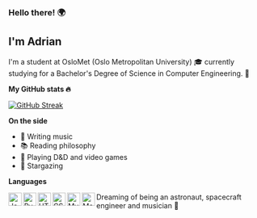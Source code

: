 ### Hello there! :earth_africa:

I'm Adrian
----------
I'm a student at OsloMet (Oslo Metropolitan University) :mortar_board:
currently studying for a Bachelor's Degree of Science in Computer Engineering. :floppy_disk:

**My GitHub stats 🔥**

[![GitHub Streak](http://github-readme-streak-stats.herokuapp.com?user=ATS-Hackerman&theme=dark&hide_border=true&fire=a66bff&ring=a66bff&currStreakLabel=a66bff&background=0d1117)](https://github.com/DenverCoder1/github-readme-streak-stats)

**On the side**
- 🎸 Writing music
- 📚 Reading philosophy
- 🐉 Playing D&D and video games
- 🌌 Stargazing

**Languages**

<img align="left" alt="Java" width="26px" src="https://img.icons8.com/color/48/000000/java-coffee-cup-logo.png" />
<img align="left" alt="Pyhton" width="26px" src="https://img.icons8.com/color/48/000000/python.png" />
<img align="left" alt="HTML5" width="26px" src="https://img.icons8.com/color/48/000000/html-5.png" />
<img align="left" alt="CSS3" width="26px" src="https://img.icons8.com/color/48/000000/css3.png" />
<img align="left" alt="MySQL" width="26px" src="https://img.icons8.com/color/48/000000/mysql.png"/>
<img align="left" alt="Matlab" width="26px" src="https://cdn.jsdelivr.net/npm/simple-icons@3.12.0/icons/mathworks.svg" />

Dreaming of being an astronaut, spacecraft engineer and musician 🚀
